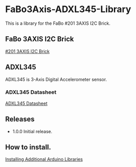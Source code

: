 # FaBo3Axis-ADXL345-Library

This is a library for the FaBo #201 3AXIS I2C Brick.

## FaBo 3AXIS I2C Brick

[#201 3AXIS I2C Brick](http://fabo.io/201.html)

## ADXL345

ADXL345 is 3-Axis Digital Accelerometer sensor.

### ADXL345 Datasheet

[ADXL345 Datasheet](http://www.analog.com/media/en/technical-documentation/data-sheets/ADXL345.PDF)

## Releases

- 1.0.0 Initial release.

## How to install.

[Installing Additional Arduino Libraries](https://www.arduino.cc/en/Guide/Libraries)
